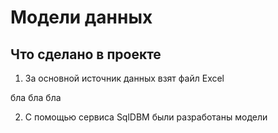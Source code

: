 # Модели данных

## Что сделано в проекте

1. За основной источник данных взят файл Excel 

бла бла бла 

2. С помощью сервиса SqlDBM были разработаны модели
